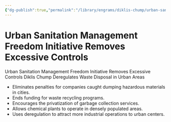 ```yaml
---
{"dg-publish":true,"permalink":"/library/engrams/diklis-chump/urban-sanitation-management-freedom-initiative-removes-excessive-controls/","tags":["DC/Blue-States","DC/AS2"]}
---
```


# Urban Sanitation Management Freedom Initiative Removes Excessive Controls
Urban Sanitation Management Freedom Initiative Removes Excessive Controls
Diklis Chump Deregulates Waste Disposal in Urban Areas
- Eliminates penalties for companies caught dumping hazardous materials in cities.  
- Ends funding for waste recycling programs.  
- Encourages the privatization of garbage collection services.  
- Allows chemical plants to operate in densely populated areas.  
- Uses deregulation to attract more industrial operations to urban centers.
